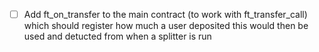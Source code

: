- [ ] Add ft_on_transfer to the main contract (to work with ft_transfer_call) which should register how much a user deposited
this would then be used and detucted from when a splitter is run